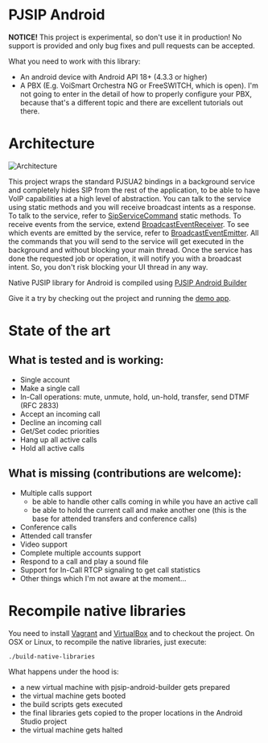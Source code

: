 # PJSIP Android
**NOTICE!** This project is experimental, so don't use it in production! No support is provided and only bug fixes and pull requests can be accepted.

What you need to work with this library:
- An android device with Android API 18+ (4.3.3 or higher)
- A PBX (E.g. VoiSmart Orchestra NG or FreeSWITCH, which is open). I'm not going to enter in the detail of how to properly configure your PBX, because that's a different topic and there are excellent tutorials out there.

# Architecture
![Architecture](https://github.com/VoiSmart/pjsip-android/blob/master/pjsip-android.png "Architecture")

This project wraps the standard PJSUA2 bindings in a background service and completely hides SIP from the rest of the application, to be able to have VoIP capabilities at a high level of abstraction. You can talk to the service using static methods and you will receive broadcast intents as a response. To talk to the service, refer to [SipServiceCommand](https://github.com/VoiSmart/pjsip-android/blob/master/sipservice/src/main/java/net/gotev/sipservice/SipServiceCommand.java) static methods. To receive events from the service, extend [BroadcastEventReceiver](https://github.com/VoiSmart/pjsip-android/blob/master/sipservice/src/main/java/net/gotev/sipservice/BroadcastEventReceiver.java). To see which events are emitted by the service, refer to [BroadcastEventEmitter](https://github.com/VoiSmart/pjsip-android/blob/master/sipservice/src/main/java/net/gotev/sipservice/BroadcastEventEmitter.java). All the commands that you will send to the service will get executed in the background and without blocking your main thread. Once the service has done the requested job or operation, it will notify you with a broadcast intent. So, you don't risk blocking your UI thread in any way.

Native PJSIP library for Android is compiled using [PJSIP Android Builder](https://github.com/VoiSmart/pjsip-android-builder)

Give it a try by checking out the project and running the [demo app](https://github.com/VoiSmart/pjsip-android/tree/master/examples/demoapp).

# State of the art
## What is tested and is working:
- Single account
- Make a single call
- In-Call operations: mute, unmute, hold, un-hold, transfer, send DTMF (RFC 2833)
- Accept an incoming call
- Decline an incoming call
- Get/Set codec priorities
- Hang up all active calls
- Hold all active calls

## What is missing (contributions are welcome):
- Multiple calls support
  - be able to handle other calls coming in while you have an active call
  - be able to hold the current call and make another one (this is the base for attended transfers and conference calls)
- Conference calls
- Attended call transfer
- Video support
- Complete multiple accounts support
- Respond to a call and play a sound file
- Support for In-Call RTCP signaling to get call statistics
- Other things which I'm not aware at the moment...

# Recompile native libraries
You need to install [Vagrant](https://www.vagrantup.com/) and [VirtualBox](https://www.virtualbox.org/) and to checkout the project. On OSX or Linux, to recompile the native libraries, just execute:
```shell
./build-native-libraries
```
What happens under the hood is:
* a new virtual machine with pjsip-android-builder gets prepared
* the virtual machine gets booted
* the build scripts gets executed
* the final libraries gets copied to the proper locations in the Android Studio project
* the virtual machine gets halted
